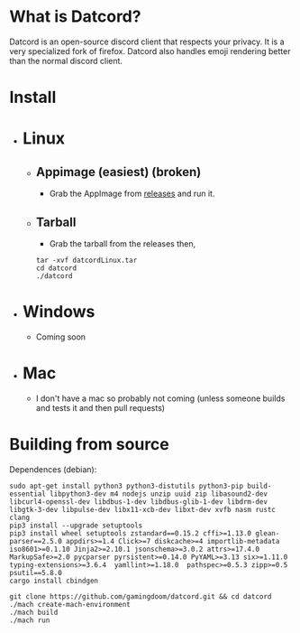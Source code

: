 # What is Datcord?
  Datcord is an open-source discord client that respects your privacy. It is a very specialized fork of firefox. Datcord also handles emoji rendering better than     the normal discord client.

# Install
- # Linux
  - ## Appimage (easiest) (broken)
    - Grab the AppImage from [releases](https://github.com/gamingdoom/datcord/releases/) and run it.
  - ## Tarball
    - Grab the tarball from the releases then,
    ```
    tar -xvf datcordLinux.tar
    cd datcord
    ./datcord
    ```
 - # Windows
   - Coming soon
 - # Mac
   - I don't have a mac so probably not coming (unless someone builds and tests it and then pull requests)

# Building from source

Dependences (debian):
```
sudo apt-get install python3 python3-distutils python3-pip build-essential libpython3-dev m4 nodejs unzip uuid zip libasound2-dev libcurl4-openssl-dev libdbus-1-dev libdbus-glib-1-dev libdrm-dev libgtk-3-dev libpulse-dev libx11-xcb-dev libxt-dev xvfb nasm rustc clang
pip3 install --upgrade setuptools
pip3 install wheel setuptools zstandard==0.15.2 cffi>=1.13.0 glean-parser==2.5.0 appdirs>=1.4 Click>=7 diskcache>=4 importlib-metadata iso8601>=0.1.10 Jinja2>=2.10.1 jsonschema>=3.0.2 attrs>=17.4.0 MarkupSafe>=2.0 pycparser pyrsistent>=0.14.0 PyYAML>=3.13 six>=1.11.0 typing-extensions>=3.6.4  yamllint>=1.18.0  pathspec>=0.5.3 zipp>=0.5 psutil==5.8.0 
cargo install cbindgen
```
```
git clone https://github.com/gamingdoom/datcord.git && cd datcord
./mach create-mach-environment
./mach build
./mach run
```
